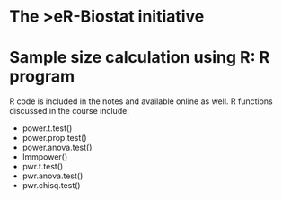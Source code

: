# The >eR-Biostat initiative
# Sample size calculation using R: R program

R code is included in the notes and available online as well. R functions discussed in the course include:

* power.t.test()
* power.prop.test()
* power.anova.test()
* lmmpower()
* pwr.t.test()
* pwr.anova.test()
* pwr.chisq.test()

